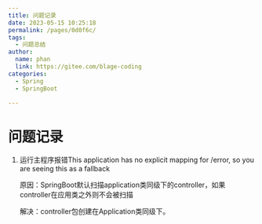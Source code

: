 ```yaml
---
title: 问题记录
date: 2023-05-15 10:25:18
permalink: /pages/0d0f6c/
tags: 
  - 问题总结
author: 
  name: phan
  link: https://gitee.com/blage-coding
categories: 
  - Spring
  - SpringBoot

---
```

# 问题记录

1. 运行主程序报错This application has no explicit mapping for /error, so you are seeing this as a fallback

   原因：SpringBoot默认扫描application类同级下的controller，如果controller在应用类之外则不会被扫描

   解决：controller包创建在Application类同级下。